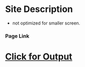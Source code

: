# Site Description

* not optimized for smaller screen.

### Page Link

# [Click for Output ](https://madhav2108.github.io/hotelSite/)
